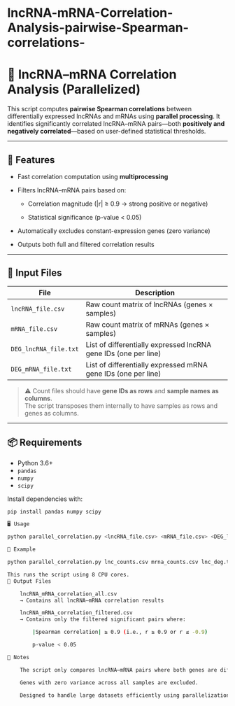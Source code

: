 # lncRNA-mRNA-Correlation-Analysis-pairwise-Spearman-correlations-

# 🧬 lncRNA–mRNA Correlation Analysis (Parallelized)

This script computes **pairwise Spearman correlations** between differentially expressed lncRNAs and mRNAs using **parallel processing**. It identifies significantly correlated lncRNA–mRNA pairs—both **positively and negatively correlated**—based on user-defined statistical thresholds.

---

## 🚀 Features

- Fast correlation computation using **multiprocessing**
  
- Filters lncRNA–mRNA pairs based on:
  
  - Correlation magnitude (|r| ≥ 0.9 → strong positive or negative)
    
  - Statistical significance (p-value < 0.05)
- Automatically excludes constant-expression genes (zero variance)
  
- Outputs both full and filtered correlation results

---

## 📁 Input Files

| File                     | Description                                |
|--------------------------|--------------------------------------------|
| `lncRNA_file.csv`        | Raw count matrix of lncRNAs (genes × samples) |
| `mRNA_file.csv`          | Raw count matrix of mRNAs (genes × samples)  |
| `DEG_lncRNA_file.txt`    | List of differentially expressed lncRNA gene IDs (one per line) |
| `DEG_mRNA_file.txt`      | List of differentially expressed mRNA gene IDs (one per line)   |

> ⚠️ Count files should have **gene IDs as rows** and **sample names as columns**.  
> The script transposes them internally to have samples as rows and genes as columns.

---

## 📦 Requirements

- Python 3.6+
- `pandas`
- `numpy`
- `scipy`

Install dependencies with:

```bash
pip install pandas numpy scipy

🖥️ Usage

python parallel_correlation.py <lncRNA_file.csv> <mRNA_file.csv> <DEG_lncRNA_file.txt> <DEG_mRNA_file.txt> <num_cores>

🔹 Example

python parallel_correlation.py lnc_counts.csv mrna_counts.csv lnc_deg.txt mrna_deg.txt 8

This runs the script using 8 CPU cores.
🧪 Output Files

    lncRNA_mRNA_correlation_all.csv
    → Contains all lncRNA–mRNA correlation results

    lncRNA_mRNA_correlation_filtered.csv
    → Contains only the filtered significant pairs where:

        |Spearman correlation| ≥ 0.9 (i.e., r ≥ 0.9 or r ≤ -0.9)

        p-value < 0.05

📌 Notes

    The script only compares lncRNA–mRNA pairs where both genes are differentially expressed.

    Genes with zero variance across all samples are excluded.

    Designed to handle large datasets efficiently using parallelization.
